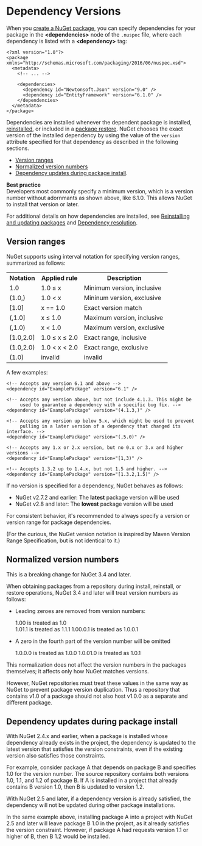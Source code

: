 # Dependency Versions

When you [create a NuGet package](/ndocs/create-packages/creating-a-package), you can specify dependencies for your package in the **&lt;dependencies&gt;** node of the `.nuspec` file, where each dependency is listed with a **&lt;dependency&gt;** tag: 
  
	<?xml version="1.0"?>
	<package xmlns="http://schemas.microsoft.com/packaging/2016/06/nuspec.xsd">
	  <metadata>
	    <!-- ... -->
        
		<dependencies>
		  <dependency id="Newtonsoft.Json" version="9.0" />
          <dependency id="EntityFramework" version="6.1.0" />
		</dependencies>
	  </metadata>
	</package>

Dependencies are installed whenever the dependent package is installed, [reinstalled](/ndocs/consume-packages/reinstalling-and-updating-packages), or included in a [package restore](/ndocs/consume-packages/package-restore). NuGet chooses the exact version of the installed dependency by using the value of the `version` attribute specified for that dependency as described in the following sections.  

- [Version ranges](#version-ranges)
- [Normalized version numbers](#normalized-version-numbers)
- [Dependency updates during package install](#dependency-updates-during-package-install).

<div class="block-callout-info">
	<strong>Best practice</strong><br>
	Developers most commonly specify a minimum version, which is a version number without adornmants as shown above, like 6.1.0. This allows NuGet to install that version or later.
</div>

For additional details on how dependencies are installed, see [Reinstalling and updating packages](/ndocs/consume-packages/reinstalling-and-updating-packages) and [Dependency resolution](/ndocs/consume-packages/dependency-resolution).


## Version ranges

NuGet supports using interval notation for specifying version ranges, summarized as follows:

<table>
	<tr>
		<th>Notation</th>
		<th>Applied rule</th>
		<th>Description</th>
	</tr>
	<tr>
		<td>1.0</td>
		<td>1.0 ≤ x</td>
		<td>Minimum version, inclusive</td>
	</tr>
	<tr>
		<td>(1.0,)</td>
		<td>1.0 < x</td>
		<td>Mininum version, exclusive</td>
	</tr>
	<tr>
		<td>[1.0]</td>
		<td>x == 1.0</td>
		<td>Exact version match</td>
	</tr>
	<tr>
		<td>(,1.0]</td>
		<td>x ≤ 1.0</td>
		<td>Maximum version, inclusive</td>
	</tr>
	<tr>
		<td>(,1.0)</td>
		<td>x < 1.0</td>
		<td>Maximum version, exclusive</td>
	</tr>
	<tr>
		<td>[1.0,2.0]</td>
		<td>1.0 ≤ x ≤ 2.0</td>
		<td>Exact range, inclusive</td>
	</tr>
	<tr>
		<td>(1.0,2.0)</td>
		<td>1.0 < x < 2.0</td>
		<td>Exact range, exclusive</td>
	</tr>
	<tr>
		<td>(1.0)</td>
		<td>invalid</td>
		<td>invalid</td>
	</tr>
</table>


A few examples:

    <!-- Accepts any version 6.1 and above -->    
    <dependency id="ExamplePackage" version="6.1" />

    <!-- Accepts any version above, but not include 4.1.3. This might be
         used to guarantee a dependency with a specific bug fix. -->    
    <dependency id="ExamplePackage" version="(4.1.3,)" />

    <!-- Accepts any version up below 5.x, which might be used to prevent
         pulling in a later version of a dependency that changed its interface. -->    
    <dependency id="ExamplePackage" version="(,5.0)" />

	<!-- Accepts any 1.x or 2.x version, but no 0.x or 3.x and higher versions -->    
    <dependency id="ExamplePackage" version="[1,3)" />

	<!-- Accepts 1.3.2 up to 1.4.x, but not 1.5 and higher. -->	
	<dependency id="ExamplePackage" version="[1.3.2,1.5)" />


If no version is specified for a dependency, NuGet behaves as follows:

- NuGet v2.7.2 and earlier: The **latest** package version will be used
- NuGet v2.8 and later:  The **lowest** package version will be used

For consistent behavior, it's recommended to always specify a version or version range for package dependencies.

(For the curious, the NuGet version notation is inspired by Maven Version Range Specification, but is not identical to it.)

## Normalized version numbers

<div class="block-callout-warning">    
    This is a breaking change for NuGet 3.4 and later.
</div>

When obtaining packages from a repository during install, reinstall, or restore operations, NuGet 3.4 and later will treat version numbers as follows:

- Leading zeroes are removed from version numbers:

	1.00 is treated as 1.0	
	1.01.1 is treated as 1.1.1
	1.00.0.1 is treated as 1.0.0.1

- A zero in the fourth part of the version number will be omitted
	
	1.0.0.0 is treated as 1.0.0
	1.0.01.0 is treated as 1.0.1 
 
This normalization does not affect the version numbers in the packages themselves; it affects only how NuGet matches versions.

However, NuGet repositories must treat these values in the same way as NuGet to prevent package version duplication. Thus a repository that contains v1.0 of a package should not also host v1.0.0 as a separate and different package.

## Dependency updates during package install

With NuGet 2.4.x and earlier, when a package is installed whose dependency already exists in the project, the dependency is updated to the latest version that satisfies the version constraints, even if the existing version also satisfies those constraints.

For example, consider package A that depends on package B and specifies 1.0 for the version number. The source repository contains both versions 1.0, 1.1, and 1.2 of package B. If A is installed in a project that already contains B version 1.0, then B is updated to version 1.2.  

With NuGet 2.5 and later, if a dependency version is already satisfied, the dependency will not be updated during other package installations.

In the same example above, installing package A into a project with NuGet 2.5 and later will leave package B 1.0 in the project, as it already satisfies the version constraint. However, if package A had requests version 1.1 or higher of B, then B 1.2 would be installed.
